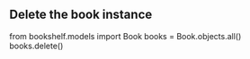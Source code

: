 ## Delete the book instance  
from bookshelf.models import Book
books = Book.objects.all() 
books.delete() 